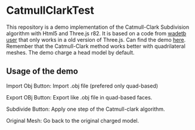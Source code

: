 # CatmullClarkTest

This repository is a demo implementation of the Catmull-Clark Subdivision algorithm with Html5 and Three.js r82. It is based on a code from  [wadetb  user](https://github.com/wadetb/subd) that only works in a old version of Three.js. Can find the demo [here]( http://foolhardy-bowl.000webhostapp.com). Remember that the Catmull-Clark method works better with quadrilateral meshes. The demo charge a head model by default. 

## Usage of the demo

Import Obj Button: Import .obj file (prefered only quad-based)

Export OBj Button: Export like .obj file in quad-based faces.

Subdivide Button: Apply one step of the Catmull-clark algorithm.

Original Mesh: Go back to the original charged model.

